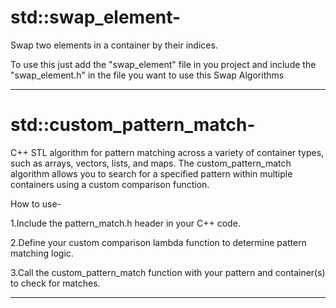 # std::swap_element-

 Swap two elements in a container by their indices.
 
 To use this just add the "swap_element" file in you project and include the "swap_element.h" in the file you want to use this Swap Algorithms
 
-----------------------------------------------------------------------------------------------------------------------------------------------
# std::custom_pattern_match-

C++ STL algorithm for pattern matching across a variety of container types, such as arrays, vectors, lists, and maps. The custom_pattern_match algorithm allows you to search for a specified pattern within multiple containers using a custom comparison function.

How to use-

1.Include the pattern_match.h header in your C++ code.

2.Define your custom comparison lambda function to determine pattern matching logic.

3.Call the custom_pattern_match function with your pattern and container(s) to check for matches.

-----------------------------------------------------------------------------------------------------------------------------------------------
